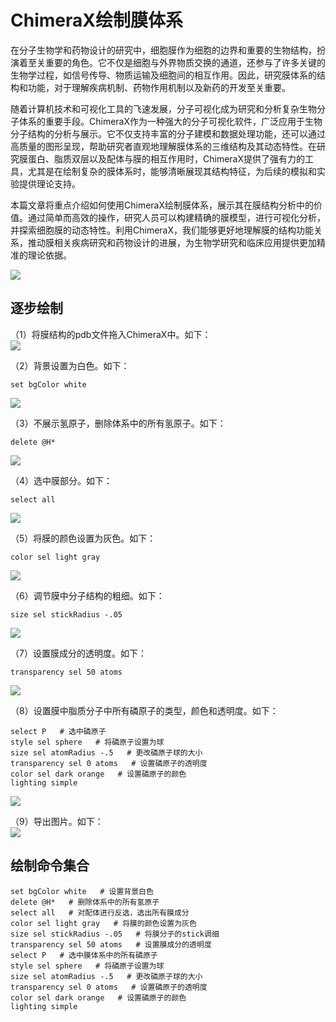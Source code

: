 # ChimeraX绘制膜体系
在分子生物学和药物设计的研究中，细胞膜作为细胞的边界和重要的生物结构，扮演着至关重要的角色。它不仅是细胞与外界物质交换的通道，还参与了许多关键的生物学过程，如信号传导、物质运输及细胞间的相互作用。因此，研究膜体系的结构和功能，对于理解疾病机制、药物作用机制以及新药的开发至关重要。  

随着计算机技术和可视化工具的飞速发展，分子可视化成为研究和分析复杂生物分子体系的重要手段。ChimeraX作为一种强大的分子可视化软件，广泛应用于生物分子结构的分析与展示。它不仅支持丰富的分子建模和数据处理功能，还可以通过高质量的图形呈现，帮助研究者直观地理解膜体系的三维结构及其动态特性。在研究膜蛋白、脂质双层以及配体与膜的相互作用时，ChimeraX提供了强有力的工具，尤其是在绘制复杂的膜体系时，能够清晰展现其结构特征，为后续的模拟和实验提供理论支持。   

本篇文章将重点介绍如何使用ChimeraX绘制膜体系，展示其在膜结构分析中的价值。通过简单而高效的操作，研究人员可以构建精确的膜模型，进行可视化分析，并探索细胞膜的动态特性。利用ChimeraX，我们能够更好地理解膜的结构功能关系，推动膜相关疾病研究和药物设计的进展，为生物学研究和临床应用提供更加精准的理论依据。  

![](ChimeraX绘制膜体系/ChimeraX绘制膜体系_2025-01-09-19-49-42.png)  
## 逐步绘制
（1）将膜结构的pdb文件拖入ChimeraX中。如下：  
![](ChimeraX绘制膜体系/ChimeraX绘制膜体系_2025-01-09-19-56-54.png)  

（2）背景设置为白色。如下：  
```shell
set bgColor white
```
![](ChimeraX绘制膜体系/ChimeraX绘制膜体系_2025-01-09-19-58-20.png)  

（3）不展示氢原子，删除体系中的所有氢原子。如下：  
```shell
delete @H* 
```
![](ChimeraX绘制膜体系/ChimeraX绘制膜体系_2025-01-09-19-59-32.png)  

（4）选中膜部分。如下：  
```shell
select all
```
![](ChimeraX绘制膜体系/ChimeraX绘制膜体系_2025-01-09-20-01-07.png)  

（5）将膜的颜色设置为灰色。如下：  
```shell
color sel light gray
```
![](ChimeraX绘制膜体系/ChimeraX绘制膜体系_2025-01-09-20-02-11.png)  

（6）调节膜中分子结构的粗细。如下：  
```shell
size sel stickRadius -.05
```
![](ChimeraX绘制膜体系/ChimeraX绘制膜体系_2025-01-09-20-03-29.png)  

（7）设置膜成分的透明度。如下：  
```shell
transparency sel 50 atoms
```
![](ChimeraX绘制膜体系/ChimeraX绘制膜体系_2025-01-09-20-04-32.png)  

（8）设置膜中脂质分子中所有磷原子的类型，颜色和透明度。如下：  
```shell
select P   # 选中磷原子
style sel sphere   # 将磷原子设置为球
size sel atomRadius -.5   # 更改磷原子球的大小
transparency sel 0 atoms   # 设置磷原子的透明度
color sel dark orange   # 设置磷原子的颜色
lighting simple
```
![](ChimeraX绘制膜体系/ChimeraX绘制膜体系_2025-01-09-20-11-56.png)  

（9）导出图片。如下：  
![](ChimeraX绘制膜体系/ChimeraX绘制膜体系_2025-01-09-20-14-33.png)  
## 绘制命令集合
```shell
set bgColor white   # 设置背景白色
delete @H*   # 删除体系中的所有氢原子
select all   # 对配体进行反选，选出所有膜成分
color sel light gray   # 将膜的颜色设置为灰色
size sel stickRadius -.05   # 将膜分子的stick调细
transparency sel 50 atoms   # 设置膜成分的透明度
select P   # 选中膜体系中的所有磷原子
style sel sphere   # 将磷原子设置为球
size sel atomRadius -.5   # 更改磷原子球的大小
transparency sel 0 atoms   # 设置磷原子的透明度
color sel dark orange   # 设置磷原子的颜色
lighting simple
```